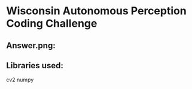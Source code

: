 # Wisconsin Autonomous Perception Coding Challenge


## Answer.png:



## Libraries used:
cv2
numpy




